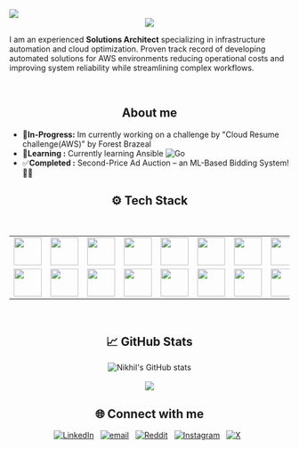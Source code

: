 <img src="https://visitor-badge.laobi.icu/badge?page_id=N1kh1lS1ngh25.N1kh1lS1ngh25" />

<div align="center">
    <img src="https://readme-typing-svg.herokuapp.com/?font=Righteous&size=35&center=true&vCenter=true&width=500&height=70&duration=2500&lines=Hi+👋+I'm+Nikhil;" />
</div>

<p>I am an experienced <b>Solutions Architect</b> specializing in infrastructure automation and cloud optimization. Proven track record of developing automated solutions for AWS environments reducing operational costs and improving system reliability while streamlining complex workflows.</p>
<br/>
<h2 align="center">About me</h2>
  
* 🔭**In-Progress:** Im currently working on a challenge by "Cloud Resume challenge(AWS)" by Forest Brazeal
* 🌱**Learning :** Currently learning Ansible ![Go](https://img.shields.io/badge/go-%2300ADD8.svg?style=plastic&logo=ansible&logoColor=white) 
* ✅**Completed :** Second-Price Ad Auction – an ML-Based Bidding System! 🚀💡
</div>
<h2 align="center">⚙️ Tech Stack</h2>

<br/>
<div align="center">
<!--     <img src="https://skillicons.dev/icons?i=aws,terraform,python,golang,bash,powershell,html,css,mysql,linux,jenkins,githubactions,docker,git,bitbucket,grafana&perline=08"/><br> -->
    <table align="center">
    <tr>
        <td><img src="https://skillicons.dev/icons?i=aws" width="50"></td>
        <td><img src="https://skillicons.dev/icons?i=terraform" width="50"></td>
        <td><img src="https://skillicons.dev/icons?i=python" width="50"></td>
        <td><img src="https://skillicons.dev/icons?i=golang" width="50"></td>
        <td><img src="https://skillicons.dev/icons?i=bash" width="50"></td>
        <td><img src="https://skillicons.dev/icons?i=powershell" width="50"></td>
        <td><img src="https://skillicons.dev/icons?i=html" width="50"></td>
        <td><img src="https://skillicons.dev/icons?i=css" width="50"></td>
    </tr>
    <tr>
        <td><img src="https://skillicons.dev/icons?i=mysql" width="50"></td>
        <td><img src="https://skillicons.dev/icons?i=linux" width="50"></td>
        <td><img src="https://skillicons.dev/icons?i=jenkins" width="50"></td>
        <td><img src="https://skillicons.dev/icons?i=githubactions" width="50"></td>
        <td><img src="https://skillicons.dev/icons?i=docker" width="50"></td>
        <td><img src="https://skillicons.dev/icons?i=git" width="50"></td>
        <td><img src="https://skillicons.dev/icons?i=bitbucket" width="50"></td>
        <td><img src="https://skillicons.dev/icons?i=grafana" width="50"></td>
    </tr>
</table>
</div>
<br/>

<div align="center">
<h2 align="center">📈 GitHub Stats</h2>

![Nikhil's GitHub stats](https://github-readme-stats.vercel.app/api?username=0NikhilSingh5&show_icons=true&theme=radical)<br/><br/>
![](https://github-readme-stats.vercel.app/api/top-langs/?username=0NikhilSingh5&theme=radical&hide_border=false&include_all_commits=false&count_private=true&layout=compact)
</div>


<div align="center" >
<h2> 🌐 Connect with me</h2>

[![LinkedIn](https://img.shields.io/badge/LinkedIn-%230077B5.svg?logo=linkedin&logoColor=white)](https://linkedin.com/in/nikhilsingh08)&nbsp;&nbsp;
[![email](https://img.shields.io/badge/Email-D14836?logo=gmail&logoColor=white)](mailto:0nikhilsingh5@gmail.com)&nbsp;&nbsp;
[![Reddit](https://img.shields.io/badge/Reddit-%23FF4500.svg?logo=Reddit&logoColor=white)](https://reddit.com/user/u/AdDue6292)&nbsp;&nbsp;
[![Instagram](https://img.shields.io/badge/Instagram-%23E4405F.svg?logo=Instagram&logoColor=white)](https://instagram.com/itsyournickk)&nbsp;&nbsp;
[![X](https://img.shields.io/badge/X-black.svg?logo=X&logoColor=white)](https://x.com/itsyournickkk)&nbsp;&nbsp;

</div>
